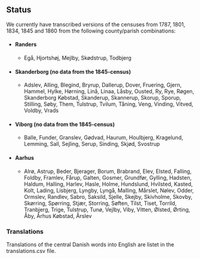 ## Status
We currently have transcribed versions of the censuses from 1787, 1801, 1834, 1845 and 1860 from the following county/parish combinations:

* #### Randers
  * Egå, Hjortshøj, Mejlby, Skødstrup, Todbjerg

* #### Skanderborg (no data from the 1845-census)
   * Adslev, Alling, Blegind, Bryrup, Dallerup, Dover, Fruering, Gjern, Hammel, Hylke, Hørning, Linå, Linaa, Låsby, Ousted, Ry, Rye, Røgen, Skanderborg Købstad, Skanderup, Skannerup, Skorup, Sporup, Stilling, Søby, Them, Tulstrup, Tvilum, Tåning, Veng, Vinding, Vitved, Voldby, Vrads

* #### Viborg (no data from the 1845-census)
   * Balle, Funder, Granslev, Gødvad, Haurum, Houlbjerg, Kragelund, Lemming, Sall, Sejling, Serup, Sinding, Skjød, Svostrup

* #### Aarhus
   * Alrø, Astrup, Beder, Bjerager, Borum, Brabrand, Elev, Elsted, Falling, Foldby, Framlev, Fårup, Galten, Gosmer, Grundfør, Gylling, Hadsten, Haldum, Halling, Harlev, Hasle, Holme, Hundslund, Hvilsted, Kasted, Kolt, Lading, Lisbjerg, Lyngby, Lyngå, Malling, Mårslet, Nølev, Odder, Ormslev, Randlev, Sabro, Saksild, Sjelle, Skejby, Skivholme, Skovby, Skørring, Spørring, Stjær, Storring, Søften, Tilst, Tiset, Torrild, Tranbjerg, Trige, Tulstrup, Tunø, Vejlby, Viby, Vitten, Ølsted, Ørting, Åby, Århus Købstad, Årslev

### Translations
Translations of the central Danish words into English are listet in the translations.csv file.
